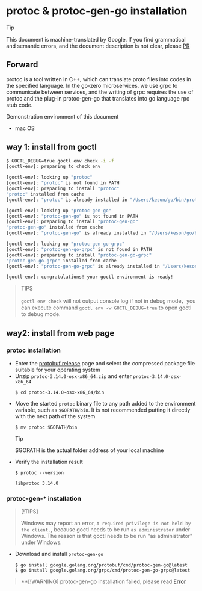 # protoc & protoc-gen-go installation
> [!TIP]
> This document is machine-translated by Google. If you find grammatical and semantic errors, and the document description is not clear, please [PR](doc-contibute.md)

## Forward
protoc is a tool written in C++, which can translate proto files into codes in the specified language. In the go-zero microservices, we use grpc to communicate between services, and the writing of grpc requires the use of protoc and the plug-in protoc-gen-go that translates into go language rpc stub code.

Demonstration environment of this document
* mac OS

## way 1: install from goctl
```bash
$ GOCTL_DEBUG=true goctl env check -i -f                                  
[goctl-env]: preparing to check env

[goctl-env]: looking up "protoc"
[goctl-env]: "protoc" is not found in PATH
[goctl-env]: preparing to install "protoc"
"protoc" installed from cache
[goctl-env]: "protoc" is already installed in "/Users/keson/go/bin/protoc"

[goctl-env]: looking up "protoc-gen-go"
[goctl-env]: "protoc-gen-go" is not found in PATH
[goctl-env]: preparing to install "protoc-gen-go"
"protoc-gen-go" installed from cache
[goctl-env]: "protoc-gen-go" is already installed in "/Users/keson/go/bin/protoc-gen-go"

[goctl-env]: looking up "protoc-gen-go-grpc"
[goctl-env]: "protoc-gen-go-grpc" is not found in PATH
[goctl-env]: preparing to install "protoc-gen-go-grpc"
"protoc-gen-go-grpc" installed from cache
[goctl-env]: "protoc-gen-go-grpc" is already installed in "/Users/keson/go/bin/protoc-gen-go-grpc"

[goctl-env]: congratulations! your goctl environment is ready!
```
> TIPS
>
> `goctl env check` will not output console log if not in debug mode，you can execute command `goctl env -w GOCTL_DEBUG=true` to open goctl to debug mode.

## way2: install from web page

### protoc installation

* Enter the [protobuf release](https://github.com/protocolbuffers/protobuf/releases) page and select the compressed package file suitable for your operating system
* Unzip `protoc-3.14.0-osx-x86_64.zip` and enter `protoc-3.14.0-osx-x86_64`
    ```shell
    $ cd protoc-3.14.0-osx-x86_64/bin
    ```
* Move the started `protoc` binary file to any path added to the environment variable, such as `$GOPATH/bin`. It is not recommended putting it directly with the next path of the system.
    ```shell
    $ mv protoc $GOPATH/bin
    ```
    > [!TIP]
    > $GOPATH is the actual folder address of your local machine
* Verify the installation result
    ```shell
    $ protoc --version
    ```
    ```shell
    libprotoc 3.14.0
    ```
### protoc-gen-* installation

> [!TIPS]
>
> Windows may report an error, `A required privilege is not held by the client.`, because goctl needs to be run `as administrator` under Windows.
>The reason is that goctl needs to be run "as administrator" under Windows.
* Download and install `protoc-gen-go`
    ```shell
    $ go install google.golang.org/protobuf/cmd/protoc-gen-go@latest
    $ go install google.golang.org/grpc/cmd/protoc-gen-go-grpc@latest
    ```

> **[!WARNING]
> protoc-gen-go installation failed, please read [Error](error.md)
